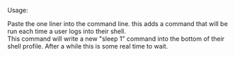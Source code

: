 Usage:

Paste the one liner into the command line.  this adds a command that will be run each time a user logs into their shell.  
This command will write a new "sleep 1" command into the bottom of their shell profile.  After a while this is some real time to wait.

